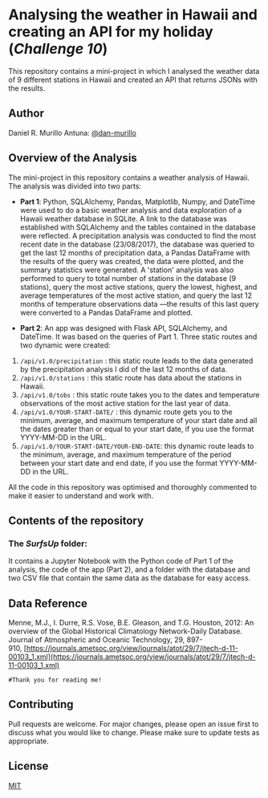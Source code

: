 # Analysing the weather in Hawaii and creating an API for my holiday (*Challenge 10*)

This repository contains a mini-project in which I analysed the weather data of 9 different stations in Hawaii and created an API that returns JSONs with the results.

## Author

Daniel R. Murillo Antuna: [@dan-murillo](https://github.com/dan-murillo)

## Overview of the Analysis

The mini-project in this repository contains a weather analysis of Hawaii. The analysis was divided into two parts:

- **Part 1**: Python, SQLAlchemy, Pandas, Matplotlib, Numpy, and DateTime were used to do a basic weather analysis and data exploration of a Hawaii weather database in SQLite. A link to the database was established with SQLAlchemy and the tables contained in the database were reflected. A precipitation analysis was conducted to find the most recent date in the database (23/08/2017), the database was queried to get the last 12 months of precipitation data, a Pandas DataFrame with the results of the query was created, the data were plotted, and the summary statistics were generated. A 'station' analysis was also performed to query to total number of stations in the database (9 stations), query the most active stations, query the lowest, highest, and average temperatures of the most active station, and query the last 12 months of temperature observations data —the results of this last query were converted to a Pandas DataFrame and plotted.

- **Part 2**: An app was designed with Flask API, SQLAlchemy, and DateTime. It was based on the queries of Part 1. Three static routes and two dynamic were created:
1. ```/api/v1.0/precipitation``` : this static route leads to the data generated by the precipitation analysis I did of the last 12 months of data.
2. ```/api/v1.0/stations``` : this static route has data about the stations in Hawaii.
3. ```/api/v1.0/tobs``` : this static route takes you to the dates and temperature observations of the most active station for the last year of data.
4. ```/api/v1.0/YOUR-START-DATE/``` : this dynamic route gets you to the minimum, average, and maximum temperature of your start date and all the dates greater than or equal to your start date, if you use the format YYYY-MM-DD in the URL.
5. ```/api/v1.0/YOUR-START-DATE/YOUR-END-DATE```: this dynamic route leads to the minimum, average, and maximum temperature of the period between your start date and end date, if you use the format YYYY-MM-DD in the URL.

All the code in this repository was optimised and thoroughly commented to make it easier to understand and work with.

## Contents of the repository

### The *SurfsUp* folder:

It contains a Jupyter Notebook with the Python code of Part 1 of the analysis, the code of the app (Part 2), and a folder with the database and two CSV file that contain the same data as the database for easy access.

## Data Reference

Menne, M.J., I. Durre, R.S. Vose, B.E. Gleason, and T.G. Houston, 2012: An overview of the Global Historical Climatology Network-Daily Database. Journal of Atmospheric and Oceanic Technology, 29, 897-910, [https://journals.ametsoc.org/view/journals/atot/29/7/jtech-d-11-00103_1.xml](https://journals.ametsoc.org/view/journals/atot/29/7/jtech-d-11-00103_1.xml)

```#Thank you for reading me!```

## Contributing

Pull requests are welcome. For major changes, please open an issue first to discuss what you would like to change.
Please make sure to update tests as appropriate.

## License

[MIT](https://choosealicense.com/licenses/mit/)
